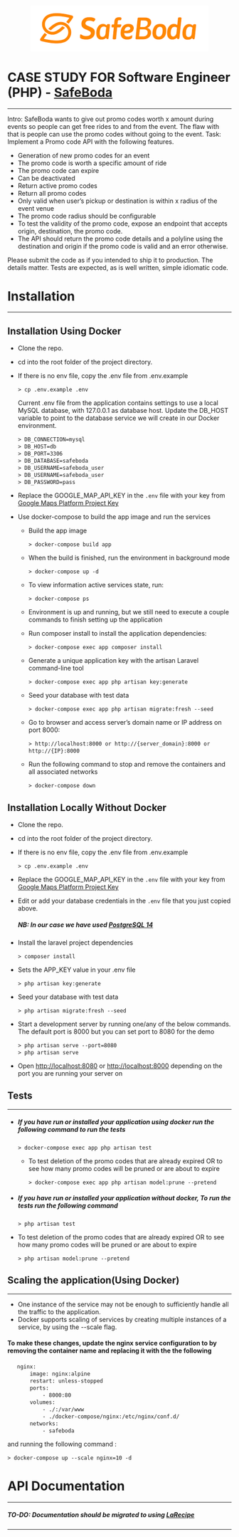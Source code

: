 <p align="center"><a href="https://safeboda.com/ke/" target="_blank"><img src="https://github.com/jeremy02/promocodes-api/blob/master/public/images/safeboda_logo.png?raw=true" width="400"></a></p>

# CASE STUDY FOR Software Engineer (PHP) - [SafeBoda](https://safeboda.com)

---
Intro: SafeBoda wants to give out promo codes worth x amount during events so people can get
free rides to and from the event. The flaw with that is people can use the promo codes without
going to the event.
Task: Implement a Promo code API with the following features.
- Generation of new promo codes for an event
- The promo code is worth a specific amount of ride
- The promo code can expire
- Can be deactivated
- Return active promo codes
- Return all promo codes
- Only valid when user’s pickup or destination is within x radius of the event venue
- The promo code radius should be configurable
- To test the validity of the promo code, expose an endpoint that accepts origin,
  destination, the promo code.
- The API should return the promo code details and a polyline using the destination and
  origin if the promo code is valid and an error otherwise.

Please submit the code as if you intended to ship it to production. The details matter. Tests are expected, as is well written, simple idiomatic code.

# Installation

---

## Installation Using Docker

- Clone the repo.

- cd into the root folder of the project directory.

- If there is no env file, copy the .env file from .env.example
    ```
    > cp .env.example .env
    ```

  Current .env file from the application contains settings to use a local MySQL database, with 127.0.0.1 as database host.
  Update the DB_HOST variable to point to the database service we will create in our Docker environment.
    ```
    > DB_CONNECTION=mysql
    > DB_HOST=db
    > DB_PORT=3306
    > DB_DATABASE=safeboda
    > DB_USERNAME=safeboda_user
    > DB_USERNAME=safeboda_user
    > DB_PASSWORD=pass
    ```

- Replace the GOOGLE_MAP_API_KEY in the `.env` file with your key from [Google Maps Platform Project Key](https://developers.google.com/maps/documentation/javascript/get-api-key)


- Use docker-compose to build the app image and run the services

  - Build the app image
    ```
    > docker-compose build app
    ```
  - When the build is finished, run the environment in background mode
    ```
    > docker-compose up -d
    ```
  - To view information active services state, run:
    ```
    > docker-compose ps
    ```
  - Environment is up and running, but we still need to execute a couple commands to finish setting up the application
  - Run composer install to install the application dependencies:
    ```
    > docker-compose exec app composer install
    ```
  - Generate a unique application key with the artisan Laravel command-line tool
    ```
    > docker-compose exec app php artisan key:generate
    ```
  - Seed your database with test data
    ```
    > docker-compose exec app php artisan migrate:fresh --seed
    ```
  - Go to browser and access server’s domain name or IP address on port 8000:
    ```
    > http://localhost:8000 or http://{server_domain}:8000 or http://{IP}:8000
    ```

  - Run the following command to stop and remove the containers and all associated networks
    ```
    > docker-compose down
    ```
  
## Installation Locally Without Docker
- Clone the repo.

- cd into the root folder of the project directory.

- If there is no env file, copy the .env file from .env.example
    ```
    > cp .env.example .env
    ```
- Replace the GOOGLE_MAP_API_KEY in the `.env` file with your key from [Google Maps Platform Project Key](https://developers.google.com/maps/documentation/javascript/get-api-key)


- Edit or add your database credentials in the `.env` file that you just copied above.
    ##### NB: In our case we have used [PostgreSQL 14](https://www.postgresql.org/)
- Install the laravel project dependencies
    ```
    > composer install
    ```
- Sets the APP_KEY value in your .env file
    ```
    > php artisan key:generate
    ```
- Seed your database with test data
    ```
    > php artisan migrate:fresh --seed
    ```
- Start a development server by running one/any of the below commands. The default port is 8000 but you can set port to 8080 for the demo
    ```
    > php artisan serve --port=8080
    > php artisan serve
    ```
- Open [http://localhost:8080](http://localhost:8080) or [http://localhost:8000](http://localhost:8000) depending on the port you are running
  your server on


## Tests

---

- ##### If you have run or installed your application using docker run the following command to run the tests
    ```
    > docker-compose exec app php artisan test
    ```

  - To test deletion of the promo codes that are already expired OR to see how many promo codes will be pruned or are about to expire
      ```
      > docker-compose exec app php artisan model:prune --pretend
      ```
- ##### If you have run or installed your application without docker, To run the tests run the following command
    ```
    > php artisan test
    ```
 
- To test deletion of the promo codes that are already expired OR to see how many promo codes will be pruned or are about to expire
    ```
    > php artisan model:prune --pretend
    ```

## Scaling the application(Using Docker)

---

 - One instance of the service may not be enough to sufficiently handle all the traffic to the application.
 - Docker supports scaling of services by creating multiple instances of a service, by using the --scale flag.

 #### To make these changes, update the nginx service configuration to by removing the container name and replacing it with the the following
 ```
    nginx:
        image: nginx:alpine
        restart: unless-stopped
        ports:
            - 8000:80
        volumes:
            - ./:/var/www
            - ./docker-compose/nginx:/etc/nginx/conf.d/
        networks:
            - safeboda
```

and running the following command :

```
> docker-compose up --scale nginx=10 -d
```

# API Documentation

---
##### TO-DO: Documentation should be migrated to using [LaRecipe](https://packagist.org/packages/binarytorch/larecipe)

--- 
